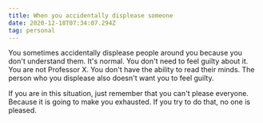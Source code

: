 ```yaml
---
title: When you accidentally displease someone
date: 2020-12-18T07:34:07.294Z
tag: personal
---
```

You sometimes accidentally displease people around you because you don't understand them. It's normal. You don't need to feel guilty about it. You are not Professor X. You don't have the ability to read their minds. The person who you displease also doesn't want you to feel guilty. 

If you are in this situation, just remember that you can't please everyone. Because it is going to make you exhausted. If you try to do that, no one is pleased.